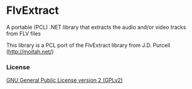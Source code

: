 FlvExtract
==========

A portable (PCL) .NET library that extracts the audio and/or video tracks from FLV files

This library is a PCL port of the FlvExtract library from J.D. Purcell (http://moitah.net/)

### License

[GNU General Public License version 2 (GPLv2)](http://opensource.org/licenses/gpl-2.0)
